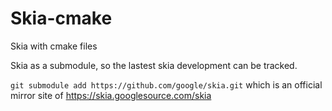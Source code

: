 # Skia-cmake
Skia with cmake files


Skia as a submodule, so the lastest skia development can be tracked.

`git submodule add https://github.com/google/skia.git` which is an official mirror site of https://skia.googlesource.com/skia

